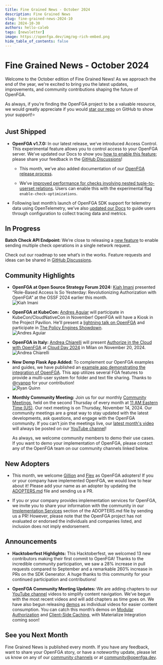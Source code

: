 ```yaml
---
title: Fine Grained News - October 2024
description: Fine Grained News
slug: fine-grained-news-2024-10
date: 2024-10-30
authors: hello-caleb
tags: [newsletter]
image: https://openfga.dev/img/og-rich-embed.png
hide_table_of_contents: false
---
```

# Fine Grained News - October 2024

Welcome to the October edition of Fine Grained News! As we approach the end of the year, we're excited to bring you the latest updates, improvements, and community contributions shaping the future of OpenFGA.

As always, if you’re finding the OpenFGA project to be a valuable resource, we would greatly appreciate if you would [star our repo](https://github.com/openfga/openfga) on GitHub to show your support!⭐

## Just Shipped

* **OpenFGA v1.7.0:** In our latest release, we’ve introduced Access Control. This experimental feature allows you to control access to your OpenFGA server. We’ve updated our Docs to show you [how to enable this feature](https://openfga.dev/docs/getting-started/setup-openfga/access-control); please share your feedback in the [GitHub Discussions](https://github.com/orgs/openfga/discussions/382)! 

  * This month, we’ve also added documentation of our [OpenFGA release process](https://github.com/openfga/openfga/pull/1923). 

  * We’ve [improved performance for checks involving nested tuple-to-userset relations](https://github.com/openfga/openfga/pull/2025). Users can enable this with the experimental flag `enable-check-optimizations`.

* Following last month’s launch of OpenFGA SDK support for telemetry data using OpenTelemetry, we’ve also [updated our Docs](https://openfga.dev/docs/getting-started/configure-telemetry) to guide users through configuration to collect tracing data and metrics.

## In Progress

**Batch Check API Endpoint:** We’re close to releasing a [new feature](https://github.com/orgs/openfga/projects/1/views/1?pane=issue&itemId=28481432&issue=openfga%7Croadmap%7C35) to enable sending multiple check operations in a single network request.

Check out our roadmap to see what’s in the works. Feature requests and ideas can be shared in [GitHub Discussions](https://github.com/orgs/openfga/discussions).

## Community Highlights

* **OpenFGA at Open Source Strategy Forum 2024:** [Kiah Imani](https://www.linkedin.com/in/kiah-tolliver/) presented “Role-Based Access Is So Yesterday: Revolutionizing Authorization with OpenFGA” at the OSSF 2024 earlier this month.  
![Kiah Imani](../static/img/blog/fgn-2024-10-kiah-imani.jpeg)

* **OpenFGA at KubeCon:** [Andres Aguiar](https://www.linkedin.com/in/aaguiar/) will participate in KubeCon/CloudNativeCon in November! OpenFGA will have a Kiosk in the Project Pavilion. He'll present a [lightning talk on OpenFGA](https://kccncna2024.sched.com/event/1iWA6/openfga-the-cloud-native-way-to-implement-fine-grained-authorization-project-lightning-talk) and participate in [The Policy Engines Showdown](https://kccncna2024.sched.com/event/1i7qp/the-policy-engines-showdown-gabriel-l-manor-permitio-andres-aguiar-okta-omri-gazitt-aserto-anders-eknert-styra-sarah-cecchetti-aws?iframe=no).  
  ![Andres Aguiar](../static/img/blog/fgn-2024-10-andres-aguiar.jpg)

* **OpenFGA in Italy:** [Andrea Chiarelli](https://www.linkedin.com/in/andreachiarelli) will present [Authorize in the Cloud with OpenFGA](https://www.cloudday.it/e/sessione/3533/Autorizzare-nel-cloud-con-OpenFGA) at [Cloud Day 2024](https://www.cloudday.it/e/3486/Cloud-Day-2024) in Milan on November 20, 2024.   
  ![Andrea Chiarelli](../static/img/blog/fgn-2024-10-andrea-chiarelli.jpeg)

* **New Demp Flask App Added:** To complement our OpenFGA examples and guides, we have published an [example app demonstrating the integration of OpenFGA](https://github.com/openfga/flask-demo). This app utilizes several FGA features to provide a multi-user system for folder and text file sharing. Thanks to @[ryanpq](https://github.com/openfga/flask-demo/commits?author=ryanpq) for your contribution!  
  ![Ryan Quinn](../static/img/blog/fgn-2024-10-ryanpq.jpg)

* **Monthly Community Meeting:** Join us for our monthly [Community Meetings](https://github.com/openfga/community/blob/main/community-meetings.md#:~:text=OpenFGA%20Community%20Meetings), held on the second Thursday of every month at [11 AM Eastern Time (US)](https://www.worldtimebuddy.com/?qm=1&lid=12,100,5,6,8&h=5&sln=11-12&hf=1). Our next meeting is on Thursday, November 14, 2024. Our community meetings are a great way to stay updated with the latest developments, ask questions, and engage with the OpenFGA community. If you can’t join the meetings live, our [latest month's video](https://youtu.be/LITUfwqpNIo?si=ze7dhGG46rhatWBN) will always be posted on our [YouTube channel](https://www.youtube.com/@OpenFGA)! 

    As always, we welcome community members to demo their use cases. If you want to demo your implementation of OpenFGA, please contact any of the OpenFGA team on our community channels linked below.

## New Adopters

* This month, we welcome [Gillion](https://www.gilion.com/) and [Flex](https://flex.team/) as OpenFGA adopters! If you or your company have implemented OpenFGA, we would love to hear about it! Please add your name as an adopter by updating the [ADOPTERS.md](https://github.com/openfga/community/blob/main/ADOPTERS.md#companiesprojects-using-openfga-in-production) file and sending us a PR.

* If you or your company provides implementation services for OpenFGA, we invite you to share your information with the community in our [Implementation Services](https://github.com/openfga/community/blob/main/ADOPTERS.md#companies-offering-openfga-implementation-services) section of the ADOPTERS.md file by sending us a PR! However, please note that the OpenFGA project has not evaluated or endorsed the individuals and companies listed, and inclusion does not imply endorsement.

## Announcements

* **Hacktoberfest Highlights:** This Hacktoberfest, we welcomed 13 new contributors making their first commit to OpenFGA! Thanks to the incredible community participation, we saw a 28% increase in pull requests compared to September and a remarkable 260% increase in PRs on the SDK Generator. A huge thanks to this community for your continued participation and contributions! 

* **OpenFGA Community Meeting Updates:** We are adding chapters to our [YouTube channel](https://www.youtube.com/@OpenFGA) videos to simplify content navigation. We’ve begun with the most recent videos and will add chapters as time goes on. We have also begun releasing [demos](https://www.youtube.com/playlist?list=PLUR5l-oTFZqXYaB3W_OEEsUhI4l8iLYNe) as individual videos for easier content consumption. You can catch this month’s demos on [Modular Authorization](https://www.youtube.com/watch?v=ws9BjricJu4) and  [Client-Side Caching](https://www.youtube.com/watch?v=sst9PyvPHSk), with Materialize Integration coming soon!

## See you Next Month

Fine Grained News is published every month. If you have any feedback, want to share your OpenFGA story, or have a noteworthy update, please let us know on any of our [community channels](https://openfga.dev/community) or at [community@openfga.dev](mailto:community@openfga.dev).
